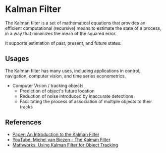 # Kalman Filter

The Kalman filter is a set of mathematical equations that provides an efficient computational (recursive) means to estimate the state of a process, in a way that minimizes the mean of the squared error.

It supports estimation of past, present, and future states.

## Usages

The Kalman filter has many uses, including applications in control, navigation, computer vision, and time series econometrics.

- Computer Vision / tracking objects
  - Prediction of object's future location
  - Reduction of noise introduced by inaccurate detections
  - Facilitating the process of association of multiple objects to their tracks


## References

- [Paper: An Introduction to the Kalman Filter](http://www.cs.unc.edu/~welch/media/pdf/kalman_intro.pdf)
- [YouTube: Michel van Biezen - The Kalman Filter](https://www.youtube.com/playlist?list=PLX2gX-ftPVXU3oUFNATxGXY90AULiqnWT)
- [Mathworks: Using Kalman Filter for Object Tracking](https://www.mathworks.com/help/vision/examples/using-kalman-filter-for-object-tracking.html)

